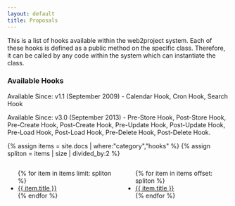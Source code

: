 ```yaml
---
layout: default
title: Proposals
---
```


This is a list of hooks available within the web2project system.  Each of these hooks is defined as a public method on the specific class.  Therefore, it can be called by any code within the system which can instantiate the class.

### Available Hooks

Available Since: v1.1 (September 2009) - Calendar Hook, Cron Hook, Search Hook

Available Since: v3.0 (September 2013) - Pre-Store Hook, Post-Store Hook, Pre-Create Hook, Post-Create Hook, Pre-Update Hook, Post-Update Hook, Pre-Load Hook, Post-Load Hook, Pre-Delete Hook, Post-Delete Hook.

{% assign items = site.docs | where:"category","hooks" %}
{% assign spliton = items | size | divided_by:2 %}

<div style="float: right; width: 47%;">
    <ul>
        {% for item in items offset: spliton %}
        <li><a href="{{ item.url }}">{{ item.title }}</a></li>
        {% endfor %}
    </ul>
</div>

<div style="float: left; width: 47%;">
    <ul>
        {% for item in items limit: spliton %}
        <li><a href="{{ item.url }}">{{ item.title }}</a></li>
        {% endfor %}
    </ul>
</div>